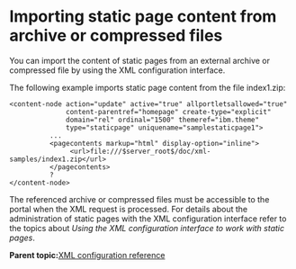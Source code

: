 # Importing static page content from archive or compressed files

You can import the content of static pages from an external archive or compressed file by using the XML configuration interface.

The following example imports static page content from the file index1.zip:

```
<content-node action="update" active="true" allportletsallowed="true" 
              content-parentref="homepage" create-type="explicit" 
              domain="rel" ordinal="1500" themeref="ibm.theme"
              type="staticpage" uniquename="samplestaticpage1">
          ...
          <pagecontents markup="html" display-option="inline">
               <url>file:///$server_root$/doc/xml-samples/index1.zip</url>
          </pagecontents>
          ?
</content-node>
```

The referenced archive or compressed files must be accessible to the portal when the XML request is processed. For details about the administration of static pages with the XML configuration interface refer to the topics about *Using the XML configuration interface to work with static pages*.

**Parent topic:**[XML configuration reference ](../admin-system/adxmlref.md)

